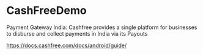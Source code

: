 # CashFreeDemo
Payment Gateway India: Cashfree provides a single platform for businesses to disburse and collect payments in India via its Payouts 


https://docs.cashfree.com/docs/android/guide/

